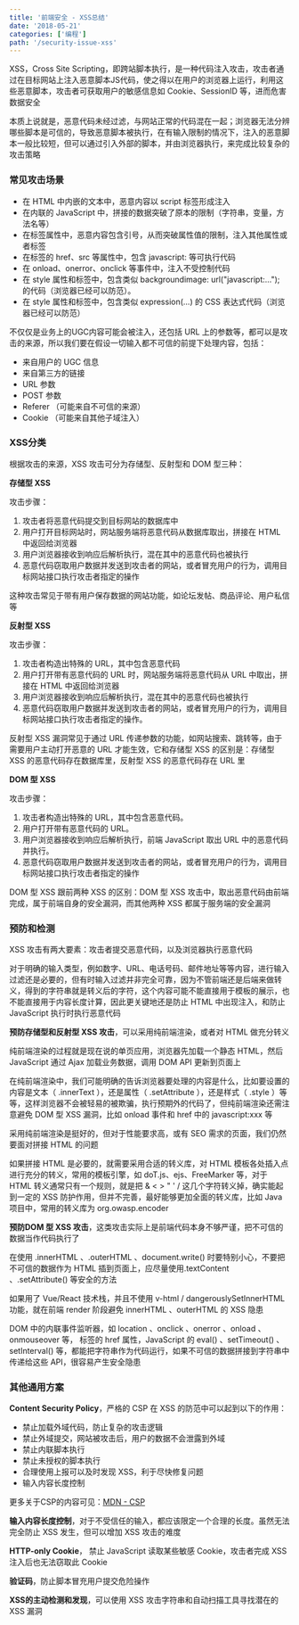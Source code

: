 ```yaml
---
title: '前端安全 - XSS总结'
date: '2018-05-21'
categories: ['编程']
path: '/security-issue-xss'
---
```


XSS，Cross Site Scripting，即跨站脚本执行，是一种代码注入攻击，攻击者通过在目标网站上注入恶意脚本JS代码，使之得以在用户的浏览器上运行，利用这些恶意脚本，攻击者可获取用户的敏感信息如 Cookie、SessionID 等，进而危害数据安全

本质上说就是，恶意代码未经过滤，与网站正常的代码混在一起；浏览器无法分辨哪些脚本是可信的，导致恶意脚本被执行，在有输入限制的情况下，注入的恶意脚本一般比较短，但可以通过引入外部的脚本，并由浏览器执行，来完成比较复杂的攻击策略

### 常见攻击场景

- 在 HTML 中内嵌的文本中，恶意内容以 script 标签形成注入
- 在内联的 JavaScript 中，拼接的数据突破了原本的限制（字符串，变量，方法名等）
- 在标签属性中，恶意内容包含引号，从而突破属性值的限制，注入其他属性或者标签
- 在标签的 href、src 等属性中，包含 javascript: 等可执行代码
- 在 onload、onerror、onclick 等事件中，注入不受控制代码
- 在 style 属性和标签中，包含类似 backgroundimage: url("javascript:..."); 的代码（浏览器已经可以防范）。
- 在 style 属性和标签中，包含类似 expression(...) 的 CSS 表达式代码（浏览器已经可以防范）

不仅仅是业务上的UGC内容可能会被注入，还包括 URL 上的参数等，都可以是攻击的来源，所以我们要在假设一切输入都不可信的前提下处理内容，包括：

- 来自用户的 UGC 信息
- 来自第三方的链接
- URL 参数
- POST 参数
- Referer （可能来自不可信的来源）
- Cookie （可能来自其他子域注入）

### XSS分类

根据攻击的来源，XSS 攻击可分为存储型、反射型和 DOM 型三种：

**存储型 XSS**

攻击步骤：

1. 攻击者将恶意代码提交到目标网站的数据库中
2. 用户打开目标网站时，网站服务端将恶意代码从数据库取出，拼接在 HTML 中返回给浏览器
3. 用户浏览器接收到响应后解析执行，混在其中的恶意代码也被执行
4. 恶意代码窃取用户数据并发送到攻击者的网站，或者冒充用户的行为，调用目标网站接口执行攻击者指定的操作

这种攻击常见于带有用户保存数据的网站功能，如论坛发帖、商品评论、用户私信等

**反射型 XSS**

攻击步骤：

1. 攻击者构造出特殊的 URL，其中包含恶意代码
2. 用户打开带有恶意代码的 URL 时，网站服务端将恶意代码从 URL 中取出，拼接在 HTML 中返回给浏览器
3. 用户浏览器接收到响应后解析执行，混在其中的恶意代码也被执行
4. 恶意代码窃取用户数据并发送到攻击者的网站，或者冒充用户的行为，调用目标网站接口执行攻击者指定的操作。

反射型 XSS 漏洞常见于通过 URL 传递参数的功能，如网站搜索、跳转等，由于需要用户主动打开恶意的 URL 才能生效，它和存储型 XSS 的区别是：存储型 XSS 的恶意代码存在数据库里，反射型 XSS 的恶意代码存在 URL 里

**DOM 型 XSS**

攻击步骤：

1. 攻击者构造出特殊的 URL，其中包含恶意代码。
2. 用户打开带有恶意代码的 URL。
3. 用户浏览器接收到响应后解析执行，前端 JavaScript 取出 URL 中的恶意代码并执行。
4. 恶意代码窃取用户数据并发送到攻击者的网站，或者冒充用户的行为，调用目标网站接口执行攻击者指定的操作

DOM 型 XSS 跟前两种 XSS 的区别：DOM 型 XSS 攻击中，取出恶意代码由前端完成，属于前端自身的安全漏洞，而其他两种 XSS 都属于服务端的安全漏洞

### 预防和检测

XSS 攻击有两大要素：攻击者提交恶意代码，以及浏览器执行恶意代码

对于明确的输入类型，例如数字、URL、电话号码、邮件地址等等内容，进行输入过滤还是必要的，但有时输入过滤并非完全可靠，因为不管前端还是后端来做转义，得到的字符串就是转义后的字符，这个内容可能不能直接用于模板的展示，也不能直接用于内容长度计算，因此更关键地还是防止 HTML 中出现注入，和防止 JavaScript 执行时执行恶意代码

**预防存储型和反射型 XSS 攻击**，可以采用纯前端渲染，或者对 HTML 做充分转义

纯前端渲染的过程就是现在说的单页应用，浏览器先加载一个静态 HTML，然后 JavaScript 通过 Ajax 加载业务数据，调用 DOM API 更新到页面上

在纯前端渲染中，我们可能明确的告诉浏览器要处理的内容是什么，比如要设置的内容是文本（ .innerText ），还是属性（ .setAttribute ），还是样式（ .style ）等等，这样浏览器不会被轻易的被欺骗，执行预期外的代码了，但纯前端渲染还需注意避免 DOM 型 XSS 漏洞，比如 onload 事件和 href 中的 javascript:xxx 等

采用纯前端渲染是挺好的，但对于性能要求高，或有 SEO 需求的页面，我们仍然要面对拼接 HTML 的问题

如果拼接 HTML 是必要的，就需要采用合适的转义库，对 HTML 模板各处插入点进行充分的转义，常用的模板引擎，如 doT.js、ejs、FreeMarker 等，对于 HTML 转义通常只有一个规则，就是把 & < > " ' / 这几个字符转义掉，确实能起到一定的 XSS 防护作用，但并不完善，最好能够更加全面的转义库，比如 Java 项目中，常用的转义库为 org.owasp.encoder 

**预防DOM 型 XSS 攻击**，这类攻击实际上是前端代码本身不够严谨，把不可信的数据当作代码执行了

在使用 .innerHTML 、.outerHTML 、document.write() 时要特别小心，不要把不可信的数据作为 HTML 插到页面上，应尽量使用.textContent 、.setAttribute() 等安全的方法

如果用了 Vue/React 技术栈，并且不使用 v-html / dangerouslySetInnerHTML 功能，就在前端 render 阶段避免 innerHTML 、outerHTML 的 XSS 隐患

DOM 中的内联事件监听器，如 location 、onclick 、onerror 、onload 、onmouseover 等， <a> 标签的 href 属性，JavaScript 的 eval() 、setTimeout() 、setInterval() 等，都能把字符串作为代码运行，如果不可信的数据拼接到字符串中传递给这些 API，很容易产生安全隐患

### 其他通用方案

**Content Security Policy**，严格的 CSP 在 XSS 的防范中可以起到以下的作用：

- 禁止加载外域代码，防止复杂的攻击逻辑
- 禁止外域提交，网站被攻击后，用户的数据不会泄露到外域
- 禁止内联脚本执行
- 禁止未授权的脚本执行
- 合理使用上报可以及时发现 XSS，利于尽快修复问题
- 输入内容长度控制

更多关于CSP的内容可见：[MDN - CSP](https://developer.mozilla.org/en-US/docs/Web/HTTP/CSP)

**输入内容长度控制**，对于不受信任的输入，都应该限定一个合理的长度。虽然无法完全防止 XSS 发生，但可以增加 XSS 攻击的难度

**HTTP-only Cookie**， 禁止 JavaScript 读取某些敏感 Cookie，攻击者完成 XSS 注入后也无法窃取此 Cookie

**验证码**，防止脚本冒充用户提交危险操作

**XSS的主动检测和发现**，可以使用 XSS 攻击字符串和自动扫描工具寻找潜在的 XSS 漏洞